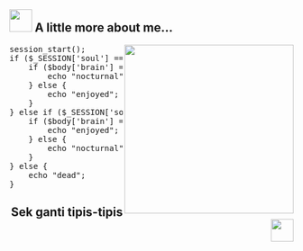 <h2><img src="https://camo.githubusercontent.com/be37cdc8f930300096c506ad4574eaae977c48fbb2705cfcb92f4eeab8282c7a/68747470733a2f2f6d656469612e67697068792e636f6d2f6d656469612f56674344417a634b767352364f4d307557672f67697068792e676966" style="width: 40px; display: inline-block;"> A little more about me...</h2>

<img src="https://camo.githubusercontent.com/be37cdc8f930300096c506ad4574eaae977c48fbb2705cfcb92f4eeab8282c7a/68747470733a2f2f6d656469612e67697068792e636f6d2f6d656469612f56674344417a634b767352364f4d307557672f67697068792e676966" align="right" style="width: 300px;">

<div class="highlight highlight-source-js notranslate position-relative overflow-auto" dir="auto">
    <pre><span>session_start();</span>
<span>if</span> <span>($_SESSION['soul']</span> <span>==</span> <span>"machine")</span> <span>{</span>
    <span>if</span> <span>($body['brain']</span> <span>==</span> <span>"over")</span> <span>{</span>
        <span>echo</span> <span>"nocturnal";</span>
    <span>}</span> <span>else</span> <span>{</span>
        <span>echo</span> <span>"enjoyed";</span>
    <span>}</span>
<span>}</span> <span>else</span> <span>if</span> <span>($_SESSION['soul']</span> <span>==</span> <span>"human")</span> <span>{</span>
    <span>if</span> <span>($body['brain']</span> <span>==</span> <span>"relaxed")</span> <span>{</span>
        <span>echo</span> <span>"enjoyed";</span>
    <span>}</span> <span>else</span> <span>{</span>
        <span>echo</span> <span>"nocturnal";</span>
    <span>}</span>
<span>}</span> <span>else</span> <span>{</span>
    <span>echo</span> <span>"dead";</span>
<span>}</span></pre>
</div>

<h2 align="right">Sek ganti tipis-tipis <img src="https://camo.githubusercontent.com/be37cdc8f930300096c506ad4574eaae977c48fbb2705cfcb92f4eeab8282c7a/68747470733a2f2f6d656469612e67697068792e636f6d2f6d656469612f56674344417a634b767352364f4d307557672f67697068792e676966" style="width: 40px; display: inline-block;"></h2>
